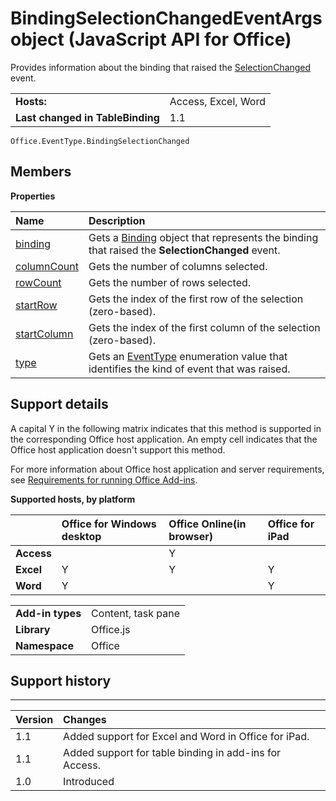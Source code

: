 
# BindingSelectionChangedEventArgs object (JavaScript API for Office)
Provides information about the binding that raised the [SelectionChanged](../reference/shared/binding-object/selection-changed-event/bindingselectionchanged-event.md) event.

|||
|:-----|:-----|
|**Hosts:**|Access, Excel, Word|
|**Last changed in TableBinding**|1.1|

```
Office.EventType.BindingSelectionChanged
```


## Members


**Properties**


|**Name**|**Description**|
|:-----|:-----|
|[binding](../reference/shared/binding-object/selection-changed-event-args/binding-property.md)|Gets a [Binding](../reference/shared/binding-object/binding-object.md) object that represents the binding that raised the **SelectionChanged** event.|
|[columnCount](../reference/shared/binding-object/selection-changed-event-args/columncount-property.md)|Gets the number of columns selected.|
|[rowCount](../reference/shared/binding-object/selection-changed-event-args/rowcount-property.md)|Gets the number of rows selected.|
|[startRow](../reference/shared/binding-object/selection-changed-event-args/startrow-property.md)|Gets the index of the first row of the selection (zero-based).|
|[startColumn](../reference/shared/binding-object/selection-changed-event-args/startcolumn-property.md)|Gets the index of the first column of the selection (zero-based).|
|[type](../reference/shared/binding-object/selection-changed-event-args/type-property.md)|Gets an [EventType](../reference/enumerations/eventtype-enumeration.md) enumeration value that identifies the kind of event that was raised.|

## Support details
<a name="bk_support"> </a>

A capital Y in the following matrix indicates that this method is supported in the corresponding Office host application. An empty cell indicates that the Office host application doesn't support this method.

For more information about Office host application and server requirements, see [Requirements for running Office Add-ins](http://msdn.microsoft.com/library/67340567-bb9a-498c-96d3-3f52f28c16bc%28Office.15%29.aspx).


**Supported hosts, by platform**


||**Office for Windows desktop**|**Office Online(in browser)**|**Office for iPad**|
|:-----|:-----|:-----|:-----|
|**Access**||Y||
|**Excel**|Y|Y|Y|
|**Word**|Y||Y|

|||
|:-----|:-----|
|**Add-in types**|Content, task pane|
|**Library**|Office.js|
|**Namespace**|Office|

## Support history
<a name="bk_history"> </a>


****


|**Version**|**Changes**|
|:-----|:-----|
|1.1|Added support for Excel and Word in Office for iPad.|
|1.1|Added support for table binding in add-ins for Access.|
|1.0|Introduced|

